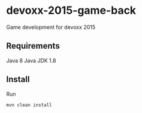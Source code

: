# devoxx-2015-game-back
Game development for devoxx 2015

## Requirements

Java 8
Java JDK 1.8

## Install

Run

```mvn clean install```
